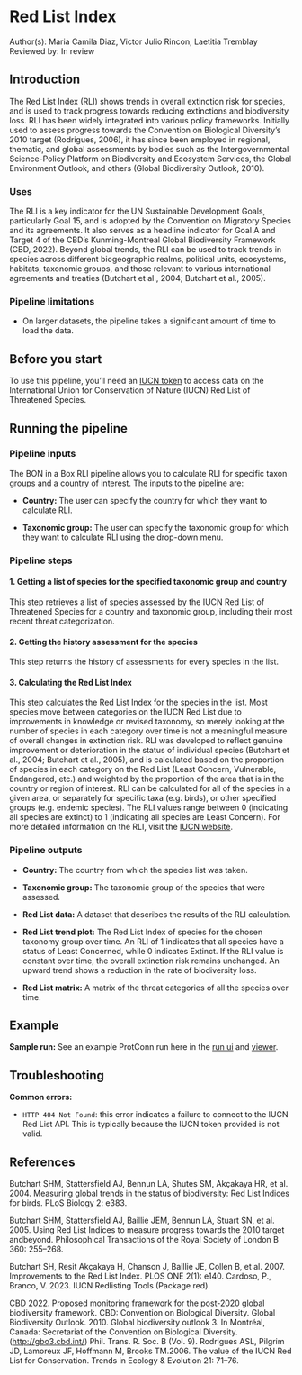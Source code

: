 # Red List Index
Author(s): Maria Camila Diaz, Victor Julio Rincon, Laetitia Tremblay
Reviewed by: In review

## Introduction

The Red List Index (RLI) shows trends in overall extinction risk for species, and is used to track progress towards reducing extinctions and biodiversity loss. RLI has been widely integrated into various policy frameworks. Initially used to assess progress towards the Convention on Biological Diversity’s 2010 target (Rodrigues, 2006), it has since been employed in regional, thematic, and global assessments by bodies such as the Intergovernmental Science-Policy Platform on Biodiversity and Ecosystem Services, the Global Environment Outlook, and others (Global Biodiversity Outlook, 2010).

### Uses

The RLI is a key indicator for the UN Sustainable Development Goals, particularly Goal 15, and is adopted by the Convention on Migratory Species and its agreements. It also serves as a headline indicator for Goal A and Target 4 of the CBD’s Kunming-Montreal Global Biodiversity Framework (CBD, 2022). Beyond global trends, the RLI can be used to track trends in species across different biogeographic realms, political units, ecosystems, habitats, taxonomic groups, and those relevant to various international agreements and treaties (Butchart et al., 2004; Butchart et al., 2005).

### Pipeline limitations

- On larger datasets, the pipeline takes a significant amount of time to load the data.

## Before you start

To use this pipeline, you’ll need an [IUCN token](https://api.iucnredlist.org/users/sign_up) to access data on the International Union for Conservation of Nature (IUCN) Red List of Threatened Species.

## Running the pipeline


### Pipeline inputs

The BON in a Box RLI pipeline allows you to calculate RLI for specific taxon groups and a country of interest. The inputs to the pipeline are:

- **Country:** The user can specify the country for which they want to calculate RLI.

- **Taxonomic group:** The user can specify the taxonomic group for which they want to calculate RLI using the drop-down menu.

### Pipeline steps

#### **1. Getting a list of species for the specified taxonomic group and country**

This step retrieves a list of species assessed by the IUCN Red List of Threatened Species for a country and taxonomic group, including their most recent threat categorization.

#### **2. Getting the history assessment for the species**

This step returns the history of assessments for every species in the list.

#### **3. Calculating the Red List Index**

This step calculates the Red List Index for the species in the list. Most species move between categories on the IUCN Red List due to improvements in knowledge or revised taxonomy, so merely looking at the number of species in each category over time is not a meaningful measure of overall changes in extinction risk. RLI was developed to reflect genuine improvement or deterioration in the status of individual species (Butchart et al., 2004; Butchart et al., 2005), and is calculated based on the proportion of species in each category on the Red List (Least Concern, Vulnerable, Endangered, etc.) and weighted by the proportion of the area that is in the country or region of interest. RLI can be calculated for all of the species in a given area, or separately for specific taxa (e.g. birds), or other specified groups (e.g. endemic species). The RLI values range between 0 (indicating all species are extinct) to 1 (indicating all species are Least Concern). For more detailed information on the RLI, visit the [IUCN website](https://www.iucnredlist.org/).

### Pipeline outputs

- **Country:** The country from which the species list was taken.

- **Taxonomic group:** The taxonomic group of the species that were assessed.

- **Red List data:** A dataset that describes the results of the RLI calculation.

- **Red List trend plot:** The Red List Index of species for the chosen taxonomy group over time. An RLI of 1 indicates that all species have a status of Least Concerned, while 0 indicates Extinct. If the RLI value is constant over time, the overall extinction risk remains unchanged. An upward trend shows a reduction in the rate of biodiversity loss.

- **Red List matrix:** A matrix of the threat categories of all the species over time.

## Example

**Sample run:** See an example ProtConn run here in the [run ui](https://pipelines-results.geobon.org/pipeline-form/RLI_pipeline%3EIUCN_RLI_pipeline/46192f03723b43152495c84ac15175cf) and [viewer](https://pipelines-results.geobon.org/viewer/RLI_pipeline%3EIUCN_RLI_pipeline%3E46192f03723b43152495c84ac15175cf).

## Troubleshooting

**Common errors:**

- `HTTP 404 Not Found`: this error indicates a failure to connect to the IUCN Red List API. This is typically because the IUCN token provided is not valid.

## References

Butchart SHM, Stattersfield AJ, Bennun LA, Shutes SM, Akçakaya HR, et al. 2004. Measuring global trends in the status of biodiversity: Red List Indices for birds. PLoS Biology 2: e383.

Butchart SHM, Stattersfield AJ, Baillie JEM, Bennun LA, Stuart SN, et al. 2005. Using Red List Indices to measure progress towards the 2010 target andbeyond. Philosophical Transactions of the Royal Society of London B 360: 255–268.

Butchart SH, Resit Akçakaya H, Chanson J, Baillie JE, Collen B, et al. 2007. Improvements to the Red List Index. PLOS ONE 2(1): e140.
Cardoso, P., Branco, V. 2023. IUCN Redlisting Tools (Package red).

CBD 2022. Proposed monitoring framework for the post-2020 global biodiversity framework. CBD: Convention on Biological Diversity.
Global Biodiversity Outlook. 2010. Global biodiversity outlook 3. In Montréal, Canada: Secretariat of the Convention on Biological Diversity.(http://gbo3.cbd.int/) Phil. Trans. R. Soc. B (Vol. 9).
Rodrigues ASL, Pilgrim JD, Lamoreux JF, Hoffmann M, Brooks TM.2006. The value of the IUCN Red List for Conservation. Trends in Ecology & Evolution 21: 71–76.


